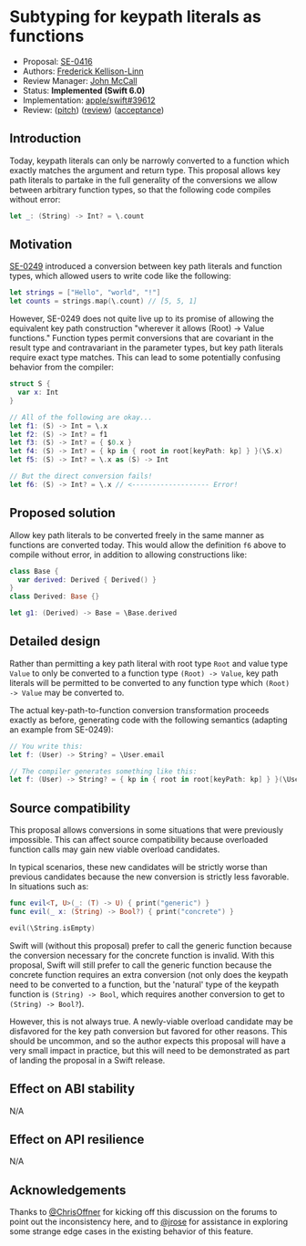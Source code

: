 # Subtyping for keypath literals as functions

* Proposal: [SE-0416](0416-keypath-function-subtyping.md)
* Authors: [Frederick Kellison-Linn](https://github.com/jumhyn)
* Review Manager: [John McCall](https://github.com/rjmccall)
* Status: **Implemented (Swift 6.0)**
* Implementation: [apple/swift#39612](https://github.com/apple/swift/pull/39612)
* Review: ([pitch](https://forums.swift.org/t/pitch-generalize-keypath-to-function-conversions/52681)) ([review](https://forums.swift.org/t/se-0416-subtyping-for-keypath-literals-as-functions/68984)) ([acceptance](https://forums.swift.org/t/accepted-se-0416-subtyping-for-keypath-literals-as-functions/69241))

## Introduction

Today, keypath literals can only be narrowly converted to a function which exactly matches the argument and return type. This proposal allows key path literals to partake in the full generality of the conversions we allow between arbitrary function types, so that the following code compiles without error:

```swift
let _: (String) -> Int? = \.count
```

## Motivation

[SE-0249](https://github.com/swiftlang/swift-evolution/blob/main/proposals/0249-key-path-literal-function-expressions.md) introduced a conversion between key path literals and function types, which allowed users to write code like the following:

```swift
let strings = ["Hello", "world", "!"]
let counts = strings.map(\.count) // [5, 5, 1]
```

However, SE-0249 does not quite live up to its promise of allowing the equivalent key path construction "wherever it allows (Root) -> Value functions." Function types permit conversions that are covariant in the result type and contravariant in the parameter types, but key path literals require exact type matches. This can lead to some potentially confusing behavior from the compiler:

```swift
struct S {
  var x: Int
}

// All of the following are okay...
let f1: (S) -> Int = \.x
let f2: (S) -> Int? = f1
let f3: (S) -> Int? = { $0.x }
let f4: (S) -> Int? = { kp in { root in root[keyPath: kp] } }(\S.x)
let f5: (S) -> Int? = \.x as (S) -> Int

// But the direct conversion fails!
let f6: (S) -> Int? = \.x // <------------------- Error!
```

## Proposed solution

Allow key path literals to be converted freely in the same manner as functions are converted today. This would allow the definition `f6` above to compile without error, in addition to allowing constructions like:

```swift
class Base {
  var derived: Derived { Derived() }
}
class Derived: Base {}

let g1: (Derived) -> Base = \Base.derived
```

## Detailed design

Rather than permitting a key path literal with root type `Root` and value type `Value` to only be converted to a function type `(Root) -> Value`, key path literals will be permitted to be converted to any function type which `(Root) -> Value` may be converted to.

The actual key-path-to-function conversion transformation proceeds exactly as before, generating code with the following semantics (adapting an example from SE-0249):

```swift
// You write this:
let f: (User) -> String? = \User.email

// The compiler generates something like this:
let f: (User) -> String? = { kp in { root in root[keyPath: kp] } }(\User.email)
```

## Source compatibility

This proposal allows conversions in some situations that were previously impossible.  This can affect source compatibility because overloaded function calls may gain new viable overload candidates.

In typical scenarios, these new candidates will be strictly worse than previous candidates because the new conversion is strictly less favorable.  In situations such as:

```swift
func evil<T, U>(_: (T) -> U) { print("generic") }
func evil(_ x: (String) -> Bool?) { print("concrete") }

evil(\String.isEmpty)
```

Swift will (without this proposal) prefer to call the generic function because the conversion necessary for the concrete function is invalid.  With this proposal, Swift will still prefer to call the generic function because the concrete function requires an extra conversion (not only does the keypath need to be converted to a function, but the 'natural' type of the keypath function is `(String) -> Bool`, which requires another conversion to get to `(String) -> Bool?`).

However, this is not always true. A newly-viable overload candidate may be disfavored for the key path conversion but favored for other reasons. This should be uncommon, and so the author expects this proposal will have a very small impact in practice, but this will need to be demonstrated as part of landing the proposal in a Swift release.

## Effect on ABI stability

N/A

## Effect on API resilience

N/A

## Acknowledgements

Thanks to [@ChrisOffner](https://forums.swift.org/u/chrisoffner) for kicking off this discussion on the forums to point out the inconsistency here, and to [@jrose](https://forums.swift.org/u/jrose) for assistance in exploring some strange edge cases in the existing behavior of this feature.
